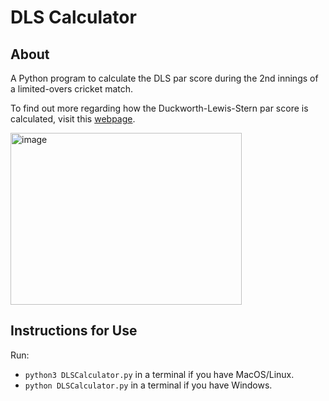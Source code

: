 # DLS Calculator

## About 

A Python program to calculate the DLS par score during the 2nd innings of a limited-overs cricket match.

To find out more regarding how the Duckworth-Lewis-Stern par score is calculated, visit this [webpage](https://en.wikipedia.org/wiki/Duckworth%E2%80%93Lewis%E2%80%93Stern_method).

<img width="370" height="275" alt="image" src="https://github.com/user-attachments/assets/9b8a0ce0-8ce7-4ac0-bf29-1c1c41034a6f" />

## Instructions for Use

Run:

- `python3 DLSCalculator.py` in a terminal if you have MacOS/Linux.
- `python DLSCalculator.py` in a terminal if you have Windows.
